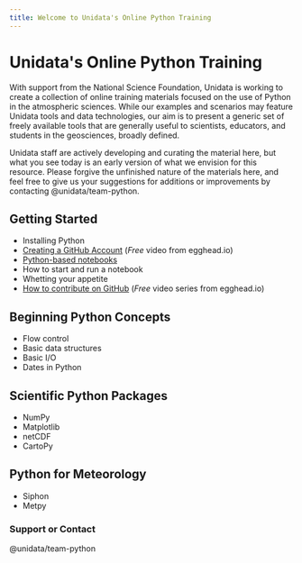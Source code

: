```yaml
---
title: Welcome to Unidata's Online Python Training
---
```


# Unidata's Online Python Training
With support from the National Science Foundation, Unidata is working
to create a collection of online training materials focused
on the use of Python in the atmospheric sciences. While our
examples and scenarios may feature Unidata tools and data
technologies, our aim is to present a generic set of freely
available tools that are generally useful to scientists,
educators, and students in the geosciences, broadly defined.

Unidata staff are actively developing and curating the material
here, but what you see today is an early version of what we
envision for this resource. Please forgive the unfinished nature
of the materials here, and feel free to give us your suggestions
for additions or improvements by contacting @unidata/team-python.

## Getting Started
- Installing Python
- [Creating a GitHub Account](https://egghead.io/lessons/javascript-introduction-to-github?series=how-to-contribute-to-an-open-source-project-on-github)
(*Free* video from egghead.io)
- [Python-based notebooks](introduction.html)
- How to start and run a notebook
- Whetting your appetite
- [How to contribute on GitHub](https://egghead.io/series/how-to-contribute-to-an-open-source-project-on-github)
(*Free* video series from egghead.io)

## Beginning Python Concepts
- Flow control
- Basic data structures
- Basic I/O
- Dates in Python

## Scientific Python Packages
- NumPy
- Matplotlib
- netCDF
- CartoPy

## Python for Meteorology
- Siphon
- Metpy

### Support or Contact
@unidata/team-python
